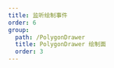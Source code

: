 ```yaml
---
title: 监听绘制事件
order: 6
group: 
  path: /PolygonDrawer
  title: PolygonDrawer 绘制面
  order: 3
---
```


<code src="./event.tsx" compact="true" defaultShowCode="true"></code>
